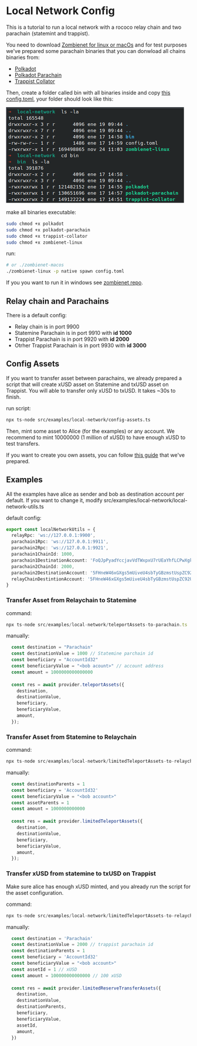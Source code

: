 Local Network Config
=======

This is a tutorial to run a local network with a rococo relay chain and two parachain (statemint and trappist).

You need to download <a href="https://github.com/paritytech/zombienet/releases">Zombienet for linux or macOs</a> and for test purposes we've prepared some parachain binaries that you can donwload all chains binaries from:

<ul>
  <li><a href="https://blockcoders.nyc3.cdn.digitaloceanspaces.com/xcm-sdk%2Fpolkadot">Polkadot</a></li>
  <li><a href="https://blockcoders.nyc3.cdn.digitaloceanspaces.com/xcm-sdk%2Fpolkadot-parachain">Polkadot Parachain</a></li>
  <li><a href="https://blockcoders.nyc3.cdn.digitaloceanspaces.com/xcm-sdk%2Ftrappist-collator">Trappist Collator</a></li>
</ul>


Then, create a folder called bin with all binaries inside and copy <a href="./config.toml">this config.toml</a>, your folder should look like this:

![](../../../.images/local-network/zombienet-folder.png)

make all binaries executable:

```sh
sudo chmod +x polkadot
sudo chmod +x polkadot-parachain
sudo chmod +x trappist-collator
sudo chmod +x zombienet-linux
```

run:

```sh
# or ./zombienet-macos
./zombienet-linux -p native spawn config.toml
```

If you you want to run it in windows see <a href="https://github.com/paritytech/zombienet">zombienet repo</a>.

## Relay chain and Parachains

There is a default config:

<ul>
  <li>Relay chain is in port 9900</li>
  <li>Statemine Parachain is in port 9910 with <Strong> id 1000 </strong> </li>
  <li>Trappist Parachain is in port 9920 with <strong> id 2000 </strong> </li>
  <li>Otrher Trappist Parachain is in port 9930 with <strong> id 3000 </strong> </li>
</ul>

## Config Assets

If you want to transfer asset between parachains, we already prepared a script that will create xUSD asset on Statemine and txUSD asset on Trappist. You will able to transfer only xUSD to txUSD. It takes ~30s to finish.

run script:

```sh
npx ts-node src/examples/local-network/config-assets.ts
```

Then, mint some asset to Alice (for the examples) or any account. We recommend to mint 10000000 (1 million of xUSD) to have enough xUSD to test transfers.

If you want to create you own assets, you can follow <a href="./manually-config-assets.md">this guide</a> that we've prepared.

## Examples

All the examples have alice as sender and bob as destination account per default. If you want to change it, modify src/examples/local-network/local-network-utils.ts

default config:

```ts
export const localNetworkUtils = {
  relayRpc: 'ws://127.0.0.1:9900',
  parachain1Rpc: 'ws://127.0.0.1:9911',
  parachain2Rpc: 'ws://127.0.0.1:9921',
  parachain1ChainId: 1000,
  parachain1DestinationAccount: 'FoQJpPyadYccjavVdTWxpxU7rUEaYhfLCPwXgkfD6Zat9QP', // bob account on statemine
  parachain2ChainId: 2000,
  parachain2DestinationAccount: '5FHneW46xGXgs5mUiveU4sbTyGBzmstUspZC92UhjJM694ty', //bob account on trappist
  relayChainDestintionAccount: '5FHneW46xGXgs5mUiveU4sbTyGBzmstUspZC92UhjJM694ty', // bob account on relay
}
```

### Transfer Asset from Relaychain to Statemine

command:
```ts
npx ts-node src/examples/local-network/teleportAssets-to-parachain.ts
```

manually:
```ts
  const destination = "Parachain"
  const destinationValue = 1000 // Statemine parchain id
  const beneficiary = "AccountId32"
  const beneficiaryValue = "<bob acount>" // account address
  const amount = 1000000000000000

  const res = await provider.teleportAssets({
    destination,
    destinationValue,
    beneficiary,
    beneficiaryValue,
    amount,
  });
```

### Transfer Asset from Statemine to Relaychain

command:
```ts
npx ts-node src/examples/local-network/limitedTeleportAssets-to-relaychain.ts
```

manually:
```ts
  const destinationParents = 1
  const beneficiary = 'AccountId32'
  const beneficiaryValue = "<bob account>"
  const assetParents = 1
  const amount = 1000000000000

  const res = await provider.limitedTeleportAssets({
    destination,
    destinationValue,
    beneficiary,
    beneficiaryValue,
    amount,
  });
```

### Transfer xUSD from statemine to txUSD on Trappist

Make sure alice has enough xUSD minted, and you already run the script for the asset configuration.

command:
```ts
npx ts-node src/examples/local-network/limitedTeleportAssets-to-relaychain.ts
```

manually:
```ts
  const destination = 'Parachain'
  const destinationValue = 2000 // trappist parachain id
  const destinationParents = 1
  const beneficiary = 'AccountId32'
  const beneficiaryValue = "<bob account>"
  const assetId = 1 // xUSD
  const amount = 100000000000000 // 100 xUSD

  const res = await provider.limitedReserveTransferAssets({
    destination,
    destinationValue,
    destinationParents,
    beneficiary,
    beneficiaryValue,
    assetId,
    amount,
  })
```
